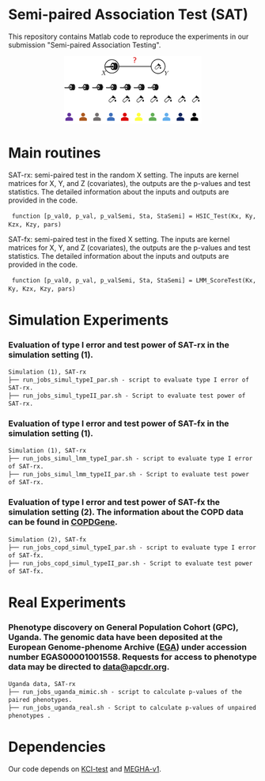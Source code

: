 # Semi-paired Association Test (SAT)

This repository contains Matlab code to reproduce the experiments in our submission "Semi-paired Association Testing".
<p align="center">
  <img width="55%" height="%55" src="fig1.png">
</p>

# Main routines
SAT-rx: semi-paired test in the random X setting. The inputs are kernel matrices for X, Y, and Z (covariates), the outputs are the p-values and test statistics. The detailed information about the inputs and outputs are provided in the code.

``` function [p_val0, p_val, p_valSemi, Sta, StaSemi] = HSIC_Test(Kx, Ky, Kzx, Kzy, pars)```

SAT-fx: semi-paired test in the fixed X setting. The inputs are kernel matrices for X, Y, and Z (covariates), the outputs are the p-values and test statistics. The detailed information about the inputs and outputs are provided in the code.

``` function [p_val0, p_val, p_valSemi, Sta, StaSemi] = LMM_ScoreTest(Kx, Ky, Kzx, Kzy, pars)```

# Simulation Experiments
### Evaluation of type I error and test power of SAT-rx in the simulation setting (1).
```
Simulation (1), SAT-rx
├── run_jobs_simul_typeI_par.sh - script to evaluate type I error of SAT-rx.
├── run_jobs_simul_typeII_par.sh - Script to evaluate test power of SAT-rx.
```
### Evaluation of type I error and test power of SAT-fx in the simulation setting (1).
```
Simulation (1), SAT-rx
├── run_jobs_simul_lmm_typeI_par.sh - script to evaluate type I error of SAT-rx.
├── run_jobs_simul_lmm_typeII_par.sh - Script to evaluate test power of SAT-rx.
```

### Evaluation of type I error and test power of SAT-fx the simulation setting (2). The information about the COPD data can be found in [COPDGene](http://www.copdgene.org/).
```
Simulation (2), SAT-fx
├── run_jobs_copd_simul_typeI_par.sh - script to evaluate type I error of SAT-fx.
├── run_jobs_copd_simul_typeII_par.sh - Script to evaluate test power of SAT-fx.
```

# Real Experiments
### Phenotype discovery on General Population Cohort (GPC), Uganda. The genomic data have been deposited at the European Genome-phenome Archive ([EGA](https://www.ebi.ac.uk/ega/)) under accession number EGAS00001001558. Requests for access to phenotype data may be directed to data@apcdr.org.
```
Uganda data, SAT-rx
├── run_jobs_uganda_mimic.sh - script to calculate p-values of the paired phenotypes.
├── run_jobs_uganda_real.sh - Script to calculate p-values of unpaired phenotypes .
```

# Dependencies 
Our code depends on [KCI-test](http://people.tuebingen.mpg.de/kzhang/KCI-test.zip) and [MEGHA-v1](https://scholar.harvard.edu/tge/software/megha).

